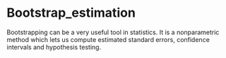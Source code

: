 # Bootstrap_estimation

Bootstrapping can be a very useful tool in statistics. It is a nonparametric method which lets us compute estimated standard errors, confidence intervals and hypothesis testing.
